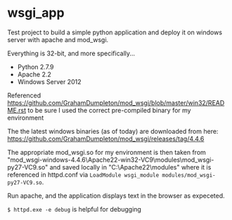 # wsgi_app
Test project to build a simple python application and deploy it on windows server with apache and mod_wsgi.

Everything is 32-bit, and more specifically...

 - Python 2.7.9
 - Apache 2.2
 - Windows Server 2012

Referenced https://github.com/GrahamDumpleton/mod_wsgi/blob/master/win32/README.rst to be sure I used the correct pre-compiled binary for my environment

The  the latest windows binaries (as of today) are downloaded from here: https://github.com/GrahamDumpleton/mod_wsgi/releases/tag/4.4.6

The appropriate mod_wsgi.so for my environment is then taken from "mod_wsgi-windows-4.4.6\Apache22-win32-VC9\modules\mod_wsgi-py27-VC9.so" and saved locally in "C:\Apache22\modules" where it is referenced in httpd.conf via `LoadModule wsgi_module modules/mod_wsgi-py27-VC9.so`.

Run apache, and the application displays text in the browser as expeceted.

`$ httpd.exe -e debug` is helpful for debugging